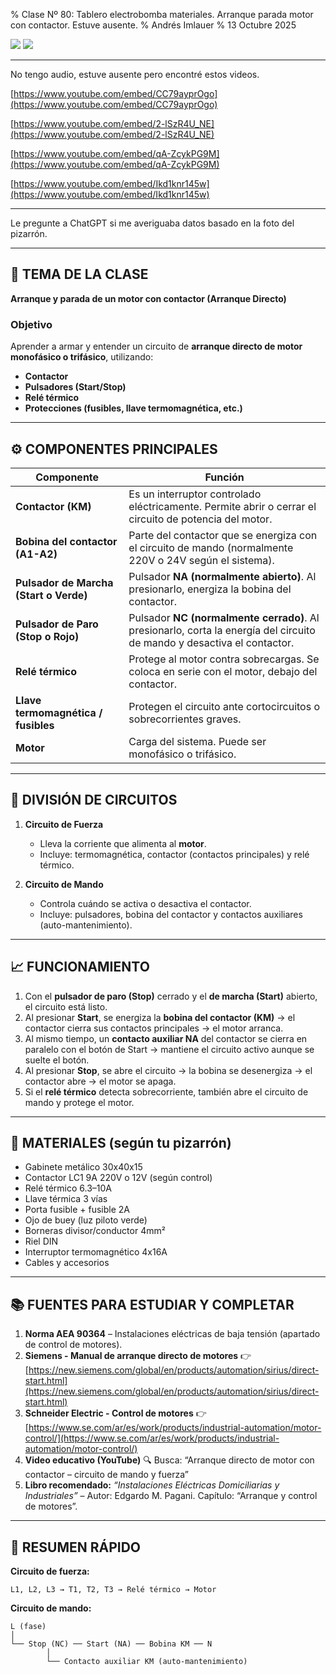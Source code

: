 % Clase Nº 80: Tablero electrobomba materiales. Arranque parada motor con contactor. Estuve ausente.
% Andrés Imlauer
% 13 Octubre 2025

![](https://blogger.googleusercontent.com/img/b/R29vZ2xl/AVvXsEhF9C3iGjvGVFIMkK5-JJs1dNczvC-jkCWon2OxVvU9Ef_Y4j_urgPJFjTznQdsZLVZJmtqvImzbjqpyRH27cl9m8dkc6rR3XiGJpg1CW7P5EGagvl_nZVQiSl05vYvC4DNWFKFiPd8XYQDli0X0VEvY7EFKU1QmncoWfcj7A_78pMHt2Tl-RcNluaINmg/s4160/IMG-20251015-WA0002.jpg)
![](https://blogger.googleusercontent.com/img/b/R29vZ2xl/AVvXsEi7myuvjRFzY86DZeR-UU1BirbZ78BGvasRDWs5oFn8p_sRQaQxVSaMlLSlDkIV0ZoIGlyN633SY1axqPKuH7fAS6iAfWdFqmIzO97Q82WNGDsQkGWhowg6Dv8Bbio7I6vg3aK8rDxwZ0kWtZ5jGZb1pseBWJ_-dRLHhDQ8X0PqZSfQpMvLIJbzqaA3sEY/s4160/tablero.jpg)

---

No tengo audio, estuve ausente pero encontré estos videos.

[https://www.youtube.com/embed/CC79ayprOgo](https://www.youtube.com/embed/CC79ayprOgo)

[https://www.youtube.com/embed/2-lSzR4U_NE](https://www.youtube.com/embed/2-lSzR4U_NE)

[https://www.youtube.com/embed/qA-ZcykPG9M](https://www.youtube.com/embed/qA-ZcykPG9M)

[https://www.youtube.com/embed/Ikd1knr145w](https://www.youtube.com/embed/Ikd1knr145w)

---

Le pregunte a ChatGPT si me averiguaba datos basado en la foto del pizarrón.

---

## 🧠 TEMA DE LA CLASE

**Arranque y parada de un motor con contactor (Arranque Directo)**

### Objetivo

Aprender a armar y entender un circuito de **arranque directo de motor monofásico o trifásico**, utilizando:

* **Contactor**
* **Pulsadores (Start/Stop)**
* **Relé térmico**
* **Protecciones (fusibles, llave termomagnética, etc.)**

---

## ⚙️ COMPONENTES PRINCIPALES

| Componente                             | Función                                                                                                                 |
| -------------------------------------- | ----------------------------------------------------------------------------------------------------------------------- |
| **Contactor (KM)**                     | Es un interruptor controlado eléctricamente. Permite abrir o cerrar el circuito de potencia del motor.                  |
| **Bobina del contactor (A1-A2)**       | Parte del contactor que se energiza con el circuito de mando (normalmente 220V o 24V según el sistema).                 |
| **Pulsador de Marcha (Start o Verde)** | Pulsador **NA (normalmente abierto)**. Al presionarlo, energiza la bobina del contactor.                                |
| **Pulsador de Paro (Stop o Rojo)**     | Pulsador **NC (normalmente cerrado)**. Al presionarlo, corta la energía del circuito de mando y desactiva el contactor. |
| **Relé térmico**                       | Protege al motor contra sobrecargas. Se coloca en serie con el motor, debajo del contactor.                             |
| **Llave termomagnética / fusibles**    | Protegen el circuito ante cortocircuitos o sobrecorrientes graves.                                                      |
| **Motor**                              | Carga del sistema. Puede ser monofásico o trifásico.                                                                    |

---

## 🔌 DIVISIÓN DE CIRCUITOS

1. **Circuito de Fuerza**

   * Lleva la corriente que alimenta al **motor**.
   * Incluye: termomagnética, contactor (contactos principales) y relé térmico.

2. **Circuito de Mando**

   * Controla cuándo se activa o desactiva el contactor.
   * Incluye: pulsadores, bobina del contactor y contactos auxiliares (auto-mantenimiento).

---

## 📈 FUNCIONAMIENTO

1. Con el **pulsador de paro (Stop)** cerrado y el **de marcha (Start)** abierto, el circuito está listo.
2. Al presionar **Start**, se energiza la **bobina del contactor (KM)** → el contactor cierra sus contactos principales → el motor arranca.
3. Al mismo tiempo, un **contacto auxiliar NA** del contactor se cierra en paralelo con el botón de Start → mantiene el circuito activo aunque se suelte el botón.
4. Al presionar **Stop**, se abre el circuito → la bobina se desenergiza → el contactor abre → el motor se apaga.
5. Si el **relé térmico** detecta sobrecorriente, también abre el circuito de mando y protege el motor.

---

## 🧩 MATERIALES (según tu pizarrón)

* Gabinete metálico 30x40x15
* Contactor LC1 9A 220V o 12V (según control)
* Relé térmico 6.3–10A
* Llave térmica 3 vías
* Porta fusible + fusible 2A
* Ojo de buey (luz piloto verde)
* Borneras divisor/conductor 4mm²
* Riel DIN
* Interruptor termomagnético 4x16A
* Cables y accesorios

---

## 📚 FUENTES PARA ESTUDIAR Y COMPLETAR

1. **Norma AEA 90364** – Instalaciones eléctricas de baja tensión (apartado de control de motores).
2. **Siemens - Manual de arranque directo de motores**
   👉 [https://new.siemens.com/global/en/products/automation/sirius/direct-start.html](https://new.siemens.com/global/en/products/automation/sirius/direct-start.html)
3. **Schneider Electric - Control de motores**
   👉 [https://www.se.com/ar/es/work/products/industrial-automation/motor-control/](https://www.se.com/ar/es/work/products/industrial-automation/motor-control/)
4. **Video educativo (YouTube)**
   🔍 Busca: “Arranque directo de motor con contactor – circuito de mando y fuerza”
5. **Libro recomendado:**
   *“Instalaciones Eléctricas Domiciliarias y Industriales”* – Autor: Edgardo M. Pagani.
   Capítulo: “Arranque y control de motores”.

---

## 🧾 RESUMEN RÁPIDO

**Circuito de fuerza:**

```
L1, L2, L3 → T1, T2, T3 → Relé térmico → Motor
```

**Circuito de mando:**

```
L (fase)
│
└── Stop (NC) ── Start (NA) ── Bobina KM ── N
        │
        └── Contacto auxiliar KM (auto-mantenimiento)
```

